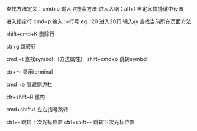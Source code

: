 查找方法定义：cmd+p  输入 #搜索方法 
进入大纲：alt+f  自定义快捷键中设置

进入指定行  cmd+p 输入 :+行号 eg: :20 进入20行
            输入@ 查找当前所在页面方法

shift+cmd+K  删除行

ctr+g  跳转行

cmd +t 查找symbol （方法属性）
shift+cmd+o 跳转symbol

ctr+～  显示terminal

cmd +b  隐藏侧边栏

ctr+shift+R  重构

cmd+shift+\  左右括号跳转

ctrl+-  跳转上次光标位置
ctrl+shift+- 跳转下次光标位置